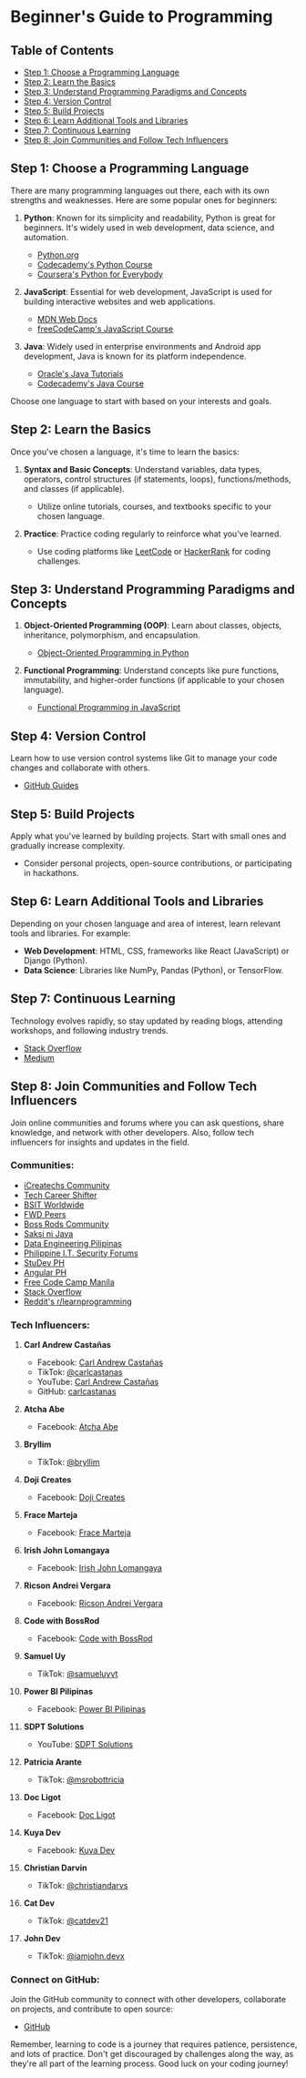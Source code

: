 # Beginner's Guide to Programming

## Table of Contents
- [Step 1: Choose a Programming Language](#step-1-choose-a-programming-language)
- [Step 2: Learn the Basics](#step-2-learn-the-basics)
- [Step 3: Understand Programming Paradigms and Concepts](#step-3-understand-programming-paradigms-and-concepts)
- [Step 4: Version Control](#step-4-version-control)
- [Step 5: Build Projects](#step-5-build-projects)
- [Step 6: Learn Additional Tools and Libraries](#step-6-learn-additional-tools-and-libraries)
- [Step 7: Continuous Learning](#step-7-continuous-learning)
- [Step 8: Join Communities and Follow Tech Influencers](#step-8-join-communities-and-follow-tech-influencers)

## Step 1: Choose a Programming Language
There are many programming languages out there, each with its own strengths and weaknesses. Here are some popular ones for beginners:

1. **Python**: Known for its simplicity and readability, Python is great for beginners. It's widely used in web development, data science, and automation.
   - [Python.org](https://www.python.org/)
   - [Codecademy's Python Course](https://www.codecademy.com/learn/learn-python-3)
   - [Coursera's Python for Everybody](https://www.coursera.org/specializations/python)

2. **JavaScript**: Essential for web development, JavaScript is used for building interactive websites and web applications.
   - [MDN Web Docs](https://developer.mozilla.org/en-US/docs/Web/JavaScript)
   - [freeCodeCamp's JavaScript Course](https://www.freecodecamp.org/learn/javascript-algorithms-and-data-structures/basic-javascript/)

3. **Java**: Widely used in enterprise environments and Android app development, Java is known for its platform independence.
   - [Oracle's Java Tutorials](https://docs.oracle.com/javase/tutorial/)
   - [Codecademy's Java Course](https://www.codecademy.com/learn/learn-java)

Choose one language to start with based on your interests and goals.

## Step 2: Learn the Basics
Once you've chosen a language, it's time to learn the basics:

1. **Syntax and Basic Concepts**: Understand variables, data types, operators, control structures (if statements, loops), functions/methods, and classes (if applicable).
   - Utilize online tutorials, courses, and textbooks specific to your chosen language.

2. **Practice**: Practice coding regularly to reinforce what you've learned.
   - Use coding platforms like [LeetCode](https://leetcode.com/) or [HackerRank](https://www.hackerrank.com/) for coding challenges.

## Step 3: Understand Programming Paradigms and Concepts
1. **Object-Oriented Programming (OOP)**: Learn about classes, objects, inheritance, polymorphism, and encapsulation.
   - [Object-Oriented Programming in Python](https://realpython.com/python3-object-oriented-programming/)

2. **Functional Programming**: Understand concepts like pure functions, immutability, and higher-order functions (if applicable to your chosen language).
   - [Functional Programming in JavaScript](https://eloquentjavascript.net/1st_edition/chapter6.html)

## Step 4: Version Control
Learn how to use version control systems like Git to manage your code changes and collaborate with others.
- [GitHub Guides](https://guides.github.com/)

## Step 5: Build Projects
Apply what you've learned by building projects. Start with small ones and gradually increase complexity.
- Consider personal projects, open-source contributions, or participating in hackathons.

## Step 6: Learn Additional Tools and Libraries
Depending on your chosen language and area of interest, learn relevant tools and libraries. For example:
- **Web Development**: HTML, CSS, frameworks like React (JavaScript) or Django (Python).
- **Data Science**: Libraries like NumPy, Pandas (Python), or TensorFlow.

## Step 7: Continuous Learning
Technology evolves rapidly, so stay updated by reading blogs, attending workshops, and following industry trends.
- [Stack Overflow](https://stackoverflow.com/)
- [Medium](https://medium.com/)

## Step 8: Join Communities and Follow Tech Influencers
Join online communities and forums where you can ask questions, share knowledge, and network with other developers. Also, follow tech influencers for insights and updates in the field.

### Communities:
- [iCreatechs Community](https://www.facebook.com/groups/icreatechs.community)
- [Tech Career Shifter](https://www.facebook.com/groups/techcareershifter)
- [BSIT Worldwide](https://www.facebook.com/groups/bsitworldwide)
- [FWD Peers](https://www.facebook.com/groups/fwdpeers)
- [Boss Rods Community](https://www.facebook.com/groups/bossrodscommunity)
- [Saksi ni Java](https://www.facebook.com/groups/395829252906836)
- [Data Engineering Pilipinas](https://www.facebook.com/groups/dataengineeringpilipinas/)
- [Philippine I.T. Security Forums](https://www.facebook.com/groups/pitsf)
- [StuDev PH](https://www.facebook.com/groups/studevph/)
- [Angular PH](https://www.facebook.com/groups/AngularPH/)
- [Free Code Camp Manila](https://www.facebook.com/groups/free.code.camp.manila)
- [Stack Overflow](https://stackoverflow.com/)
- [Reddit's r/learnprogramming](https://www.reddit.com/r/learnprogramming/)


### Tech Influencers:

1. **Carl Andrew Castañas**
   - Facebook: [Carl Andrew Castañas](https://www.facebook.com/carlcastanas/)
   - TikTok: [@carlcastanas](https://www.tiktok.com/@carlcastanas)
   - YouTube: [Carl Andrew Castañas](https://www.youtube.com/@cacastanas)
   - GitHub: [carlcastanas](https://github.com/carlcastanas)

2. **Atcha Abe**
   - Facebook: [Atcha Abe](https://www.facebook.com/athenaaliafe)

3. **Bryllim**
   - TikTok: [@bryllim](https://www.tiktok.com/@bryllim)

4. **Doji Creates**
   - Facebook: [Doji Creates](https://www.facebook.com/dojicreates)

5. **Frace Marteja**
   - Facebook: [Frace Marteja](https://www.facebook.com/frace.marteja)

6. **Irish John Lomangaya**
   - Facebook: [Irish John Lomangaya](https://www.facebook.com/irishsss)

7. **Ricson Andrei Vergara**
   - Facebook: [Ricson Andrei Vergara](https://www.facebook.com/ricsonandrei.vergara)

8. **Code with BossRod**
   - Facebook: [Code with BossRod](https://www.facebook.com/codewithbossrod)

9. **Samuel Uy**
   - TikTok: [@samueluyyt](https://www.tiktok.com/@samueluyyt)

10. **Power BI Pilipinas**
    - Facebook: [Power BI Pilipinas](https://www.facebook.com/powerbipilipinas)

11. **SDPT Solutions**
    - YouTube: [SDPT Solutions](https://www.youtube.com/@SDPTSolutions)

12. **Patricia Arante**
    - TikTok: [@msrobottricia](https://www.tiktok.com/@msrobottricia)

13. **Doc Ligot**
    - Facebook: [Doc Ligot](https://www.facebook.com/docligotAI)

14. **Kuya Dev**
    - Facebook: [Kuya Dev](https://www.facebook.com/KuyaDevDotCom)

15. **Christian Darvin**
    - TikTok: [@christiandarvs](https://www.tiktok.com/@christiandarvs)

16. **Cat Dev**
    - TikTok: [@catdev21](https://www.tiktok.com/@catdev21/)

17. **John Dev**
    - TikTok: [@iamjohn.devx](https://www.tiktok.com/@iamjohn.devx)
         
### Connect on GitHub:
Join the GitHub community to connect with other developers, collaborate on projects, and contribute to open source:
- [GitHub](https://github.com/)

Remember, learning to code is a journey that requires patience, persistence, and lots of practice. Don't get discouraged by challenges along the way, as they're all part of the learning process. Good luck on your coding journey!
